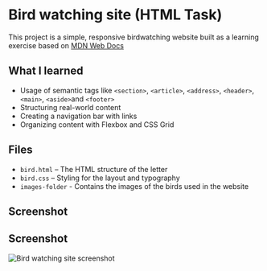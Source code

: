 # Bird watching site (HTML Task)

This project is a simple, responsive birdwatching website built as a learning exercise based on [MDN Web Docs](https://developer.mozilla.org/en-US/)

## What I learned

- Usage of semantic tags like `<section>`, `<article>`, `<address>`, `<header>`, `<main>`, `<aside>`and `<footer>`
- Structuring real-world content
- Creating a navigation bar with links
- Organizing content with Flexbox and CSS Grid

## Files

- `bird.html` – The HTML structure of the letter
- `bird.css` – Styling for the layout and typography
- `images-folder` - Contains the images of the birds used in the website

## Screenshot

## Screenshot

![Bird watching site screenshot](./images/bird-site-screenshot)
